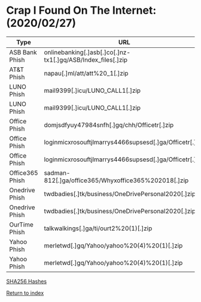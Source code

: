 # Crap I Found On The Internet: (2020/02/27)

| Type            | URL                                                          | IP                    | Exfil Email(s)                                |
| --------------- | ------------------------------------------------------------ | --------------------- | --------------------------------------------- |
| ASB Bank Phish  | onlinebanking[.]asb[.]co[.]nz-tx1[.]gq/ASB/Index_files[.]zip | 54[.]205[.]148[.]239  | N/A                                           |
| AT&T Phish      | napau[.]ml/att/att%20_1[.]zip                                | 178[.]159[.]36[.]97   | beccahenson5@gmail[.]com                      |
| LUNO Phish      | mail9399[.]icu/LUNO_CALL1[.]zip                              | 102[.]130[.]115[.]253 | eduarda[.]mandlate25@gmail[.]com              |
| LUNO Phish      | mail9399[.]icu/LUNO_CALL1[.]zip                              | 102[.]130[.]115[.]253 | lunoupdate@yandex[.]com                       |
| Office Phish    | domjsdfyuy47984snfh[.]gq/chh/Officetr[.]zip                  | 178[.]159[.]36[.]96   | email[.]lucifer@yandex[.]com                  |
| Office Phish    | loginmicxrosouftjlmarrys4466supsesd[.]ga/Officetr[.]zip      | 178[.]159[.]36[.]96   | email[.]lucifer@yandex[.]com                  |
| Office Phish    | loginmicxrosouftjlmarrys4466supsesd[.]ga/Officetr[.]zip      | 178[.]159[.]36[.]96   | jaja@officialconnectiz[.]com                  |
| Office365 Phish | sadman-812[.]ga/office365/Whyxoffice365%202018[.]zip         | 54[.]93[.]242[.]137   | N/A (hasn't been set up yet)                  |
| Onedrive Phish  | twdbadies[.]tk/business/OneDrivePersonal2020[.]zip           | 192[.]210[.]199[.]66  | kensteinman[.]walkervvorldtrade@outlook[.]com |
| Onedrive Phish  | twdbadies[.]tk/business/OneDrivePersonal2020[.]zip           | 192[.]210[.]199[.]66  | raymond012020@gmail[.]com                     |
| OurTime Phish   | talkwalkings[.]ga/ti/ourt2%20(1)[.]zip                       | 192[.]210[.]199[.]66  | tottimail11@gmail[.]com                       |
| Yahoo Phish     | merletwd[.]gq/Yahoo/yahoo%20(4)%20(1)[.]zip                  | 198[.]23[.]213[.]235  | mybizarena@yahoo[.]com                        |
| Yahoo Phish     | merletwd[.]gq/Yahoo/yahoo%20(4)%20(1)[.]zip                  | 198[.]23[.]213[.]235  | myteam5000k@gmail[.]com                       |

[SHA256 Hashes](/crap-i-found-2020-02-27-sha256sums.txt)

[Return to index](/)
